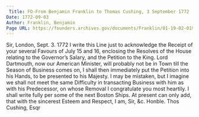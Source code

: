 ```yaml
---
 Title: FO-From Benjamin Franklin to Thomas Cushing, 3 September 1772
Date: 1772-09-03
Author: Franklin, Benjamin
Page URL: https://founders.archives.gov/documents/Franklin/01-19-02-0194
---
```


Sir,
London, Sept. 3. 1772
I write this Line just to acknowledge the Receipt of your several Favours of July 15 and 16, enclosing the Resolves of the House relating to the Governor’s Salary, and the Petition to the King. Lord Dartmouth, now our American Minister, will probably not be in Town till the Season of Business comes on, I shall then immediately put the Petition into his Hands, to be presented to his Majesty. I may be mistaken, but I imagine we shall not meet the same Difficulty in transacting Business with him as with his Predecessor, on whose Removal I congratulate you most heartily. I shall write fully per some of the next Boston Ships. At present can only add, that with the sincerest Esteem and Respect, I am, Sir, &c.
Honble. Thos Cushing, Esqr

